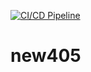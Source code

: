 [![CI/CD Pipeline](https://github.com/labsinet/new405/actions/workflows/405para.yml/badge.svg)](https://github.com/labsinet/new405/actions/workflows/405para.yml)
# new405
